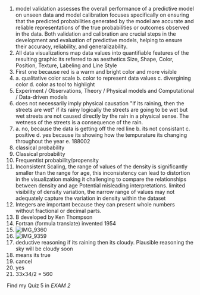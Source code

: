 1. model validation assesses the overall performance of a predictive model on unseen data and model calibration focuses specifically on ensuring that the predicted probabilities generated by the model are accurate and reliable representations of the true probabilities or outcomes observed in the data. Both validation and calibration are crucial steps in the development and evaluation of predictive models, helping to ensure their accuracy, reliability, and generalizability.
2. All data visualizations map data values into quantifiable features of the resulting graphic its referred to as aesthetics 
Size, Shape, Color, Position, Texture, Labeling and Line Style
3. First one because red is a warm and bright color and more visible
4. a. qualitative color scale b. color to represent data values c. divergining color d. color as tool to highlight
5. Experiment / Observations, Theory / Physical models and Computational / Data-driven models
6. does not necessarily imply physical causation "If its raining, then the streets are wet" if its rainy logically the streets are going to be wet but wet streets are not caused directly by the rain in a physical sense. The wetness of the streets is a consequence of the rain.
7. a. no, because the data is getting off the red line b. its not consistant c. positive d. yes because its showing how the tempurature its changing throughout the year e. 188002
8.  classical probability
9.  Classical probability
10. Frequentist probability/propensity 
11. Inconsistent Scaling, the range of values of the density is significantly smaller than the range for age, this inconsistency can lead to distortion in the visualization making it challenging to compare the relationships between density and age 
Potential misleading interpretations. limited visibility of density variation, the narrow range of values may not adequately capture the variation in density within the dataset
12. Integers are important because they can present whole numbers without fractional or decimal parts.
13.  B developed by Ken Thompson
14.  Fortran (formula translate) invented 1954
15.  ![IMG_9360](https://github.com/Lillyrives/IDS2024S/assets/157654675/3eb5d6eb-4fd4-41f0-9387-17c5bbdf82f9)
16.  ![IMG_9359](https://github.com/Lillyrives/IDS2024S/assets/157654675/4bee893d-3e60-4055-9247-3f601cef63ae)
17.  deductive reasoning if its raining then its cloudy. Plausible reasoning the sky will be cloudy soon 
18.  means its true
19.  cancel
20.  yes
21.  33x34/2 = 560

Find my Quiz 5 in *EXAM 2*


